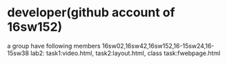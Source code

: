 # developer(github account of 16sw152)
a group have following members 16sw02,16sw42,16sw152,16-15sw24,16-15sw38
lab2: task1:video.html, task2:layout.html, class task:fwebpage.html

